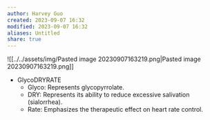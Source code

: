 ```yaml
---
author: Harvey Guo
created: 2023-09-07 16:32
modified: 2023-09-07 16:32
aliases: Untitled
share: true
---
```

![[../../assets/img/Pasted image 20230907163219.png|Pasted image 20230907163219.png]]
- GlycoDRYRATE 
	- Glyco: Represents glycopyrrolate.
	- DRY: Represents its ability to reduce excessive salivation (sialorrhea).
	- Rate: Emphasizes the therapeutic effect on heart rate control.